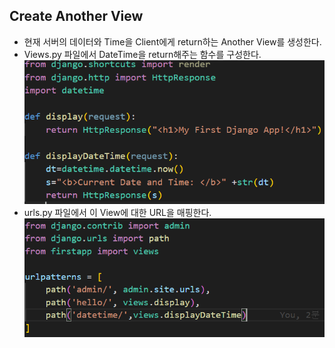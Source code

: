 ## Create Another View
- 현재 서버의 데이터와 Time을 Client에게 return하는 Another View를 생성한다.
- Views.py 파일에서 DateTime을 return해주는 함수를 구성한다.
![default](./image/1216-3.PNG)
- urls.py 파일에서 이 View에 대한 URL을 매핑한다.
![default](./image/1216-4.PNG)
